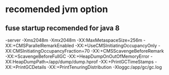 # recomended jvm option
## fuse startup recomended for java 8

-server -Xms2048m -Xmx2048m -XX:MaxMetaspaceSize=256m -XX:+CMSParallelRemarkEnabled -XX:+UseCMSInitiatingOccupancyOnly -XX:CMSInitiatingOccupancyFraction=70 -XX:+CMSScavengeBeforeRemark -XX:+ScavengeBeforeFullGC -XX:+HeapDumpOnOutOfMemoryError -XX:HeapDumpPath=/app/dump/dump.hprof -XX:+PrintGCTimeStamps -XX:+PrintGCDetails  -XX:+PrintTenuringDistribution  -Xloggc:/app/gc/gc.log
